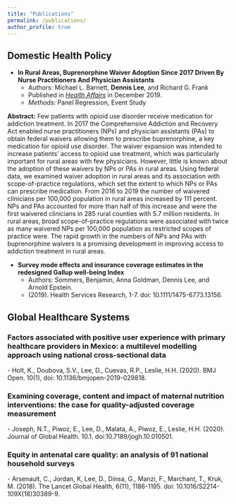 ```yaml
---
title: "Publications"
permalink: /publications/
author_profile: true
---
```


<h2>Domestic Health Policy</h2>

- **In Rural Areas, Buprenorphine Waiver Adoption Since 2017 Driven By Nurse Practitioners And Physician Assistants**
  - Authors: Michael L. Barnett, **Dennis Lee**, and Richard G. Frank
  - Published in [*Health Affairs*](https://www.healthaffairs.org/doi/abs/10.1377/hlthaff.2019.00859?journalCode=hlthaff) in December 2019. 
  - *Methods:* Panel Regression, Event Study
  
**Abstract:** Few patients with opioid use disorder receive medication for addiction treatment. In 2017 the Comprehensive Addiction and Recovery Act enabled nurse practitioners (NPs) and physician assistants (PAs) to obtain federal waivers allowing them to prescribe buprenorphine, a key medication for opioid use disorder. The waiver expansion was intended to increase patients’ access to opioid use treatment, which was particularly important for rural areas with few physicians. However, little is known about the adoption of these waivers by NPs or PAs in rural areas. Using federal data, we examined waiver adoption in rural areas and its association with scope-of-practice regulations, which set the extent to which NPs or PAs can prescribe medication. From 2016 to 2019 the number of waivered clinicians per 100,000 population in rural areas increased by 111 percent. NPs and PAs accounted for more than half of this increase and were the first waivered clinicians in 285 rural counties with 5.7 million residents. In rural areas, broad scope-of-practice regulations were associated with twice as many waivered NPs per 100,000 population as restricted scopes of practice were. The rapid growth in the numbers of NPs and PAs with buprenorphine waivers is a promising development in improving access to addiction treatment in rural areas.
  
- **Survey mode effects and insurance coverage estimates in the redesigned Gallup well-being Index**
  - Authors: Sommers, Benjamin, Anna Goldman, Dennis Lee, and Arnold Epstein. 
  - (2019). Health Services Research, 1-7. doi: 10.1111/1475-6773.13156.

<h2>Global Healthcare Systems</h2>

<h3>Factors associated with positive user experience with primary healthcare providers in Mexico: a multilevel modelling approach using national cross-sectional data</h3>
- Holt, K., Doubova, S.V., Lee, D., Cuevas, R.P., Leslie, H.H. (2020). BMJ Open. 10(1), doi: 10.1136/bmjopen-2019-029818.

<h3>Examining coverage, content and impact of maternal nutrition interventions: the case for quality-adjusted coverage measurement</h3>
- Joseph, N.T., Piwoz, E., Lee, D., Malata, A., Piwoz, E., Leslie, H.H. (2020). Journal of Global Health. 10.1. doi:10.7189/jogh.10.010501.

<h3>Equity in antenatal care quality: an analysis of 91 national household surveys</h3>
- Arsenault, C., Jordan, K, Lee, D., Dinsa, G., Manzi, F., Marchant, T., Kruk, M. (2018). The Lancet Global Health, 6(11), 1186-1195. doi: 10.1016/S2214-109X(18)30389-9.
